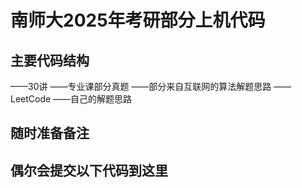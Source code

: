 # 南师大2025年考研部分上机代码

## 主要代码结构
——30讲
——专业课部分真题
——部分来自互联网的算法解题思路
——LeetCode
——自己的解题思路

## 随时准备备注

## 偶尔会提交以下代码到这里
